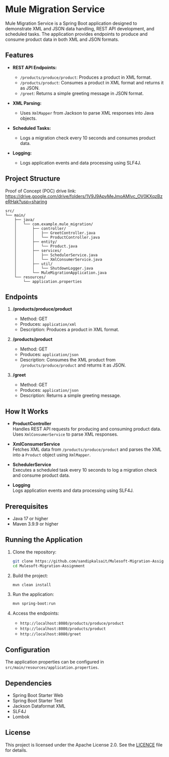 # Mule Migration Service


Mule Migration Service is a Spring Boot application designed to demonstrate XML and JSON data handling, REST API development, and scheduled tasks. The application provides endpoints to produce and consume product data in both XML and JSON formats.

## Features

- **REST API Endpoints:**
  - `/products/produce/product`: Produces a product in XML format.
  - `/products/product`: Consumes a product in XML format and returns it as JSON.
  - `/greet`: Returns a simple greeting message in JSON format.

- **XML Parsing:**
  - Uses `XmlMapper` from Jackson to parse XML responses into Java objects.

- **Scheduled Tasks:**
  - Logs a migration check every 10 seconds and consumes product data.

- **Logging:**
  - Logs application events and data processing using SLF4J.

## Project Structure

Proof of Concept (POC) drive link:
https://drive.google.com/drive/folders/1V9J9ApyMeJmoAMlvc_OV0KXqzBzeRHak?usp=sharing

```
src/
└── main/
    ├── java/
    │   └── com.example.mule_migration/
    │       ├── controller/
    │       │   ├── GreetController.java
    │       │   └── ProductController.java
    │       ├── entity/
    │       │   └── Product.java
    │       ├── services/
    │       │   ├── SchedulerService.java
    │       │   └── XmlConsumerService.java
    │       ├── util/
    │       │   └── ShutdownLogger.java
    │       └── MuleMigrationApplication.java
    └── resources/
        └── application.properties
```

## Endpoints

1. **/products/produce/product**  
   - Method: GET  
   - Produces: `application/xml`  
   - Description: Produces a product in XML format.

2. **/products/product**  
   - Method: GET  
   - Produces: `application/json`  
   - Description: Consumes the XML product from `/products/produce/product` and returns it as JSON.

3. **/greet**  
   - Method: GET  
   - Produces: `application/json`  
   - Description: Returns a simple greeting message.

## How It Works

- **ProductController**  
  Handles REST API requests for producing and consuming product data. Uses `XmlConsumerService` to parse XML responses.

- **XmlConsumerService**  
  Fetches XML data from `/products/produce/product` and parses the XML into a `Product` object using `XmlMapper`.

- **SchedulerService**  
  Executes a scheduled task every 10 seconds to log a migration check and consume product data.

- **Logging**  
  Logs application events and data processing using SLF4J.

## Prerequisites

- Java 17 or higher  
- Maven 3.9.9 or higher

## Running the Application

1. Clone the repository:  
   ```bash
   git clone https://github.com/sandipkalsait/Mulesoft-Migration-Assignment.git
   cd Mulesoft-Migration-Assignment
   ```

2. Build the project:  
   ```bash
   mvn clean install
   ```

3. Run the application:  
   ```bash
   mvn spring-boot:run
   ```

4. Access the endpoints:  
   - `http://localhost:8080/products/produce/product`  
   - `http://localhost:8080/products/product`  
   - `http://localhost:8080/greet`

## Configuration

The application properties can be configured in `src/main/resources/application.properties`.

## Dependencies

- Spring Boot Starter Web  
- Spring Boot Starter Test  
- Jackson Dataformat XML  
- SLF4J  
- Lombok

## License

This project is licensed under the Apache License 2.0. See the [LICENCE]([https://www.apache.org/licenses/LICENSE-2.0](https://github.com/sandipkalsait/Mulesoft-Migration-Assignment?tab=Apache-2.0-1-ov-file)) file for details.
